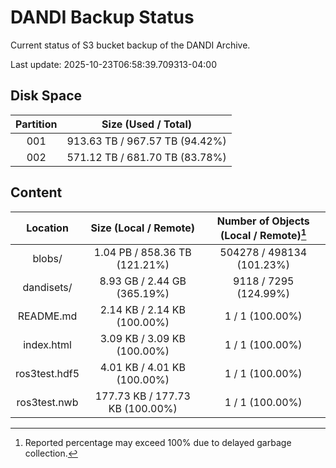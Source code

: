 # DANDI Backup Status

Current status of S3 bucket backup of the DANDI Archive.

Last update: 2025-10-23T06:58:39.709313-04:00

## Disk Space

| Partition | Size (Used / Total)            |
| :---: | :----------------------------: |
| 001   | 913.63 TB / 967.57 TB (94.42%) |
| 002   | 571.12 TB / 681.70 TB (83.78%) |



## Content

| Location             | Size (Local / Remote)                    | Number of Objects (Local / Remote)[^1]   |
| :------------------: | :--------------------------------------: | :--------------------------------------: |
| blobs/               | 1.04 PB / 858.36 TB (121.21%)            | 504278 / 498134 (101.23%)                |
| dandisets/           | 8.93 GB / 2.44 GB (365.19%)              | 9118 / 7295 (124.99%)                    |
| README.md            | 2.14 KB / 2.14 KB (100.00%)              | 1 / 1 (100.00%)                          |
| index.html           | 3.09 KB / 3.09 KB (100.00%)              | 1 / 1 (100.00%)                          |
| ros3test.hdf5        | 4.01 KB / 4.01 KB (100.00%)              | 1 / 1 (100.00%)                          |
| ros3test.nwb         | 177.73 KB / 177.73 KB (100.00%)          | 1 / 1 (100.00%)                          |

[^1]: Reported percentage may exceed 100% due to delayed garbage collection.